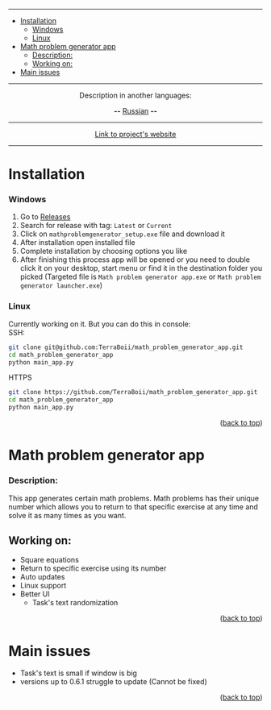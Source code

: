 ___
- [Installation](#installation)
    - [Windows](#windows)
    - [Linux](#linux)
- [Math problem generator app](#math-problem-generator-app)
    - [Description:](#description)
  - [Working on:](#working-on)
- [Main issues](#main-issues)

___

<p align="center">Description in another languages:</p>
<p align="center"> <strong>--</strong> <a href="https://github.com/TerraBoii/math_problem_generator_app/blob/main/README_ru.md", title="test">Russian</a> <strong>--</strong> </p>

___

<p align="center"><a href="https://terraboii.github.io/math_problem_generator_app", title="Projects's website">Link to project's website</a></p>

___


# Installation
### Windows

1. Go to [Releases](https://github.com/TerraBoii/math_problem_generator_app/releases "Releases")
2. Search for release with tag: `Latest` or `Current` 
3. Click on `mathproblemgenerator_setup.exe` file and download it
4. After installation open installed file
5. Complete installation by choosing options you like
6. After finishing this process app will be opened or you need to double click it on your desktop, start menu or find it in the destination folder you picked (Targeted file is `Math problem generator app.exe` or `Math problem generator launcher.exe`)

### Linux
Currently working on it. But you can do this in console: \
SSH:
```sh
git clone git@github.com:TerraBoii/math_problem_generator_app.git
cd math_problem_generator_app
python main_app.py
```
HTTPS
```sh
git clone https://github.com/TerraBoii/math_problem_generator_app.git
cd math_problem_generator_app
python main_app.py
```

<p align="right">(<a href="#top" title="to the top of the page">back to top</a>)</p>

# Math problem generator app
### Description:

This app generates certain math problems. Math problems has their unique number which allows you to return to that specific exercise at any time and solve it as many times as you want.

## Working on:
- Square equations
- Return to specific exercise using its number
- Auto updates
- Linux support
- Better UI
  - Task's text randomization


<p align="right">(<a href="#top" title="to the top of the page">back to top</a>)</p>


# Main issues
+ Task's text is small if window is big
+ versions up to 0.6.1 struggle to update (Cannot be fixed)


<p align="right">(<a href="#top" title="to the top of the page">back to top</a>)</p>
